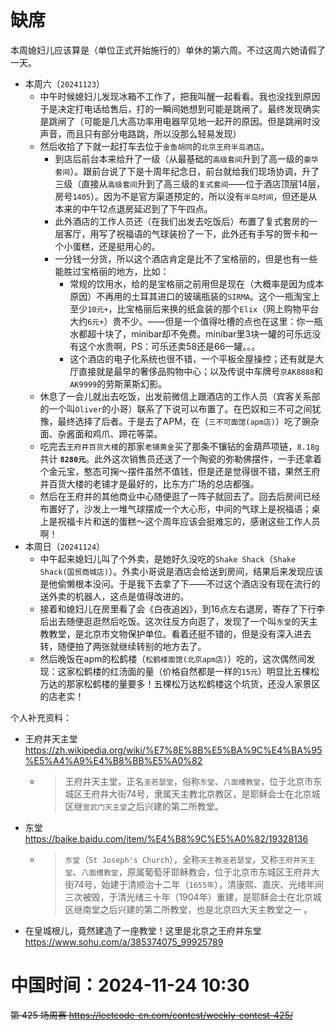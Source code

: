 
# 缺席

本周媳妇儿应该算是（单位正式开始施行的）单休的第六周。不过这周六她请假了一天。

- 本周六（`20241123`） 
  * 中午时候媳妇儿发现冰箱不工作了，把我叫醒一起看看。我也没找到原因于是决定打电话给售后，打的一瞬间她想到可能是跳闸了。最终发现确实是跳闸了（可能是几大高功率用电器罕见地一起开的原因。但是跳闸时没声音，而且只有部分电路跳，所以没那么轻易发现）
  * 然后收拾了下就一起打车去位于`金鱼胡同`的`北京王府半岛酒店`。
    + 到店后前台本来给升了一级（从最基础的`高级套间`升到了高一级的`豪华套间`）。跟前台说了下是十周年纪念日，前台就给我们现场协调，升了三级（直接从`高级套间`升到了高三级的`复式套间`——位于酒店顶层14层，房号`1405`）。因为不是官方渠道预定的，所以没有`半岛时间`，但还是从本来的中午12点退房延迟到了下午四点。
    + 此外酒店的工作人员还（在我们出发去吃饭后）布置了复式套房的一层客厅，用写了祝福语的气球装扮了一下，此外还有手写的贺卡和一个小蛋糕，还是挺用心的。
    + 一分钱一分货，所以这个酒店肯定是比不了宝格丽的，但是也有一些能胜过宝格丽的地方，比如：
      - 常规的饮用水，给的是宝格丽之前用但是现在（大概率是因为成本原因）不再用的土耳其进口的玻璃瓶装的`SIRMA`。这个一瓶淘宝上至少`10元+`，比宝格丽后来换的纸盒装的那个`Elix`（网上购物平台大约`6元+`）贵不少。——但是一个值得吐槽的点也在这里：你一瓶水都超十块了，minibar却不免费。minibar里3块一罐的可乐远没有这个水贵啊，PS：可乐还卖58还是66一罐。。。
      - 这个酒店的电子化系统也很不错，一个平板全屋操控；还有就是大厅直接就是最早的奢侈品购物中心；以及传说中车牌号`京AK8888`和`AK9999`的劳斯莱斯幻影。
  * 休息了一会儿就出去吃饭，出发前微信上跟酒店的工作人员（宾客关系部的一个叫`Oliver`的小哥）联系了下说可以布置了。在巴奴和三不可之间犹豫，最终选择了后者。于是去了APM，在（`三不可面馆(apm店)`）吃了豌杂面、杂酱面和鸡爪、蹄花等菜。
  * 吃完去`王府井百货大楼`的那家`老铺黄金`买了那条不镶钻的金葫芦项链，`8.18g` 共计 **`8280元`**。此外这次销售员还送了一个陶瓷的弥勒佛摆件，一手还拿着个金元宝，憨态可掬～摆件虽然不值钱，但是还是觉得很不错，果然王府井百货大楼的老铺才是最好的，比东方广场的总店都强。
  * 然后在王府井的其他商业中心随便逛了一阵子就回去了。回去后房间已经布置好了，沙发上一堆气球摆成一个大心形，中间的气球上是祝福语；桌上是祝福卡片和送的蛋糕～这个周年应该会挺难忘的，感谢这些工作人员啊！
- 本周日（`20241124`） 
  * 中午起来媳妇儿叫了个外卖，是她好久没吃的`Shake Shack`（`Shake Shack(国贸商城店)`）。外卖小哥说是酒店会给送到房间，结果后来发现应该是他偷懒根本没问。于是我下去拿了下——不过这个酒店没有现在流行的送外卖的机器人，这点是值得改进的。
  * 接着和媳妇儿在房里看了会《白夜追凶》，到16点左右退房，寄存了下行李后出去随便逛逛然后吃饭。这次往反方向逛了，发现了一个叫`东堂`的天主教教堂，是北京市文物保护单位。看着还挺不错的，但是没有深入进去转，随便拍了两张就继续转别的地方去了。
  * 然后晚饭在apm的松鹤楼（`松鹤楼面馆(北京apm店)`）吃的，这次偶然间发现：这家松鹤楼的红汤面的量（价格自然都是一样的`15元`）明显比五棵松万达的那家松鹤楼的量要多！五棵松万达松鹤楼这个坑货，还没人家景区的店老实！

个人补充资料：
- 王府井天主堂 https://zh.wikipedia.org/wiki/%E7%8E%8B%E5%BA%9C%E4%BA%95%E5%A4%A9%E4%B8%BB%E5%A0%82
  * > 王府井天主堂，正名`圣若瑟堂`，俗称`东堂`、`八面槽教堂`，位于北京市东城区王府井大街74号，隶属天主教北京教区，是耶稣会士在北京城区继`宣武门天主堂`之后兴建的第二所教堂。
- 东堂 https://baike.baidu.com/item/%E4%B8%9C%E5%A0%82/19328136
  * > `东堂`（`St Joseph's Church`），全称`天主教圣若瑟堂`，又称`王府井天主堂`、`八面槽教堂`，原属葡萄牙耶稣教会，位于北京市东城区王府井大街74号，始建于清顺治十二年（`1655年`），清康熙、嘉庆、光绪年间三次被毁，于清光绪三十年（1904年）重建，是耶稣会士在北京城区继南堂之后兴建的第二所教堂，也是北京四大天主教堂之一 。
- 在皇城根儿，竟然建造了一座教堂！这里是北京之王府井东堂 https://www.sohu.com/a/385374075_99925789

# 中国时间：2024-11-24 10:30

~~第 425 场周赛 https://leetcode-cn.com/contest/weekly-contest-425/~~
